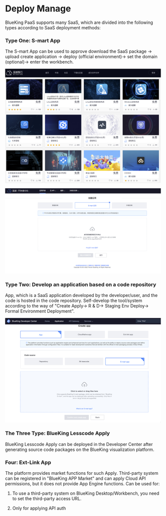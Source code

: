 # Deploy Manage 

BlueKing PaaS supports many SaaS, which are divided into the following types according to SaaS deployment methods: 

### Type One: S-mart App 

The S-mart App can be used to approve download the SaaS package -> upload create application -> deploy (official environment)-> set the domain (optional)-> enter the workbench. 

![-w2020](../../../assets/smartsaas.png) 

![-w2020](../../../assets/paas3/saas_create.png) 

### Type Two: Develop an application based on a code repository 

App, which is a SaaS application developed by the developer/user, and the code is hosted in the code repository. Self-develop the tool/system according to the way of "Create Apply-> R & D-> Staging Env Deploy-> Formal Environment Deployment". 

![-w2020](../../../assets/paas3/app_create.png) 

### The Three Type: BlueKing Lesscode Apply 

BlueKing Lesscode Apply can be deployed in the Developer Center after generating source code packages on the BlueKing visualization platform. 

### Four: Ext-Link App 

The platform provides market functions for such Apply. Third-party system can be registered in "BlueKing APP Market" and can apply Cloud API permissions, but it does not provide App Engine functions. Can be used for: 

1. To use a third-party system on BlueKing Desktop/Workbench, you need to set the third-party access URL. 

2. Only for applying API auth 
